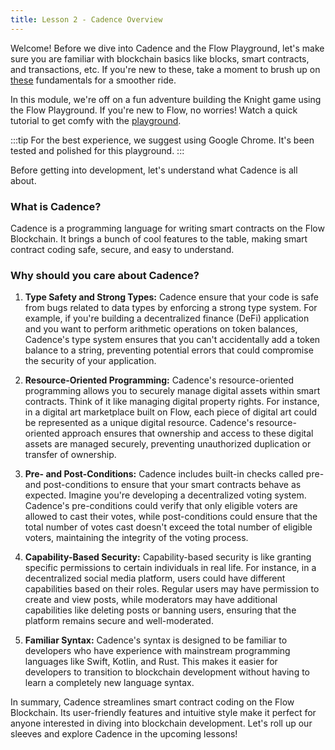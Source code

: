 ```yaml
---
title: Lesson 2 - Cadence Overview
---
```


Welcome! Before we dive into Cadence and the Flow Playground, let's make sure you are familiar with blockchain basics like blocks, smart contracts, and transactions, etc. If you're new to these, take a moment to brush up on [these](https://developers.flow.com/build/basics/blocks) fundamentals for a smoother ride.

In this module, we're off on a fun adventure building the Knight game using the Flow Playground. If you're new to Flow, no worries! Watch a quick tutorial to get comfy with the [playground](<(https://youtu.be/pRz7EzrWchs?si=bodusfeIHzgHPrV6&t=158)>).

:::tip
For the best experience, we suggest using Google Chrome. It's been tested and polished for this playground.
:::

Before getting into development, let's understand what Cadence is all about.

### What is Cadence?

Cadence is a programming language for writing smart contracts on the Flow Blockchain. It brings a bunch of cool features to the table, making smart contract coding safe, secure, and easy to understand.

### Why should you care about Cadence?

1. **Type Safety and Strong Types:**
   Cadence ensure that your code is safe from bugs related to data types by enforcing a strong type system. For example, if you're building a decentralized finance (DeFi) application and you want to perform arithmetic operations on token balances, Cadence's type system ensures that you can't accidentally add a token balance to a string, preventing potential errors that could compromise the security of your application.

2. **Resource-Oriented Programming:**
   Cadence's resource-oriented programming allows you to securely manage digital assets within smart contracts. Think of it like managing digital property rights. For instance, in a digital art marketplace built on Flow, each piece of digital art could be represented as a unique digital resource. Cadence's resource-oriented approach ensures that ownership and access to these digital assets are managed securely, preventing unauthorized duplication or transfer of ownership.

3. **Pre- and Post-Conditions:**
   Cadence includes built-in checks called pre- and post-conditions to ensure that your smart contracts behave as expected. Imagine you're developing a decentralized voting system. Cadence's pre-conditions could verify that only eligible voters are allowed to cast their votes, while post-conditions could ensure that the total number of votes cast doesn't exceed the total number of eligible voters, maintaining the integrity of the voting process.

4. **Capability-Based Security:**
   Capability-based security is like granting specific permissions to certain individuals in real life. For instance, in a decentralized social media platform, users could have different capabilities based on their roles. Regular users may have permission to create and view posts, while moderators may have additional capabilities like deleting posts or banning users, ensuring that the platform remains secure and well-moderated.

5. **Familiar Syntax:**
   Cadence's syntax is designed to be familiar to developers who have experience with mainstream programming languages like Swift, Kotlin, and Rust. This makes it easier for developers to transition to blockchain development without having to learn a completely new language syntax.

In summary, Cadence streamlines smart contract coding on the Flow Blockchain. Its user-friendly features and intuitive style make it perfect for anyone interested in diving into blockchain development. Let's roll up our sleeves and explore Cadence in the upcoming lessons!

